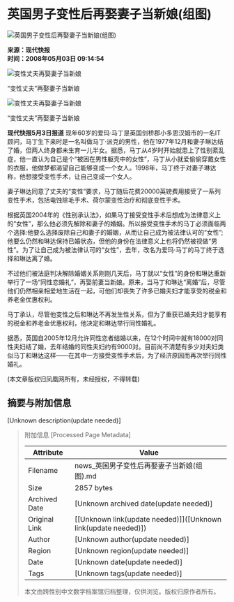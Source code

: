 # 英国男子变性后再娶妻子当新娘(组图)

![英国男子变性后再娶妻子当新娘(组图)](//x0.ifengimg.com/ucms/2019_38/AC5B8A2AE18AB61C7067AFFDBBCD12D16295DDA2_w121_h75.jpg)

**来源：现代快报**  
**时间：2008年05月03日 09:14:54**

![变性丈夫再娶妻子当新娘](http://img.ifeng.com/hres/200805/03/09/7364a9f4c0a14841b87fa9f830e56183.jpg)

“变性丈夫”再娶妻子当新娘

![变性丈夫再娶妻子当新娘](http://img.ifeng.com/hres/200805/03/09/dd521551fae6ae173a31780e41220d26.jpg)

“变性丈夫”再娶妻子当新娘

**现代快报5月3日报道** 现年60岁的爱玛·马丁是英国剑桥郡小多恩汉姆市的一名IT顾问，马丁生下来时是一名叫做马丁·派克的男性，他在1977年12月和妻子琳达结了婚，但两人终身都未生育一儿半女。据悉，马丁从4岁时开始就患上了性别紊乱症，他一直认为自己是个“被困在男性躯壳中的女性”，马丁从小就爱偷偷穿戴女性的衣服，他做梦都渴望自己能够变成一个女人。1998年，马丁终于对妻子琳达称，他想接受变性手术，让自己变成一个女人。

妻子琳达同意了丈夫的“变性”要求，马丁随后花费20000英镑费用接受了一系列变性手术，包括电蚀除毛手术、荷尔蒙变性治疗和彻底变性手术。

根据英国2004年的《性别承认法》，如果马丁接受变性手术后想成为法律意义上的“女性”，那么他必须先解除和妻子的婚姻。所以接受变性手术的马丁必须面临两个选择:他要么选择废除自己和妻子的婚姻，从而让自己成为被法律认可的“女性”;他要么仍然和琳达保持已婚状态，但他的身份在法律意义上也将仍然被视做“男性”。为了让自己成为被法律认可的“女性”，去年，改名为爱玛·马丁的马丁终于选择和琳达离了婚。

不过他们被法庭判决解除婚姻关系刚刚几天后，马丁就以“女性”的身份和琳达重新举行了一场“同性恋婚礼”，再娶前妻当新娘。原来，当马丁和琳达“离婚”后，尽管他们仍然相亲相爱地生活在一起，可他们却丧失了许多已婚夫妇才能享受的税金和养老金优惠权利。

马丁承认，尽管他变性之后和琳达不再发生性关系，但为了重获已婚夫妇才能享有的税金和养老金优惠权利，他决定和琳达举行同性婚礼。

据悉，英国自2005年12月允许同性恋者结婚以来，在12个时间中就有18000对同性夫妇结了婚，去年结婚的同性夫妇约有9000对。目前尚不清楚有多少对夫妇类似马丁和琳达这样——在其中一方接受变性手术后，为了经济原因而再次举行同性婚礼。

(本文章版权归凤凰网所有，未经授权，不得转载)

## 摘要与附加信息

<!-- tcd_abstract -->
[Unknown description(update needed)]
<!-- tcd_abstract_end -->

> 附加信息 [Processed Page Metadata]
>
> | Attribute       | Value                                  |
> |-----------------|----------------------------------------|
> | Filename        | news_英国男子变性后再娶妻子当新娘(组图).md                             |
> | Size            | 2857 bytes                           |
> | Archived Date   | [Unknown archived date(update needed)]                             |
> | Original Link   | [[Unknown link(update needed)]]([Unknown link(update needed)])                       |
> | Author          | [Unknown author(update needed)]                               |
> | Region          | [Unknown region(update needed)]                               |
> | Date            | [Unknown date(update needed)]                                 |
> | Tags            | [Unknown tags(update needed)]                                 |
>
> 本文由跨性别中文数字档案馆归档整理，仅供浏览。版权归原作者所有。
>